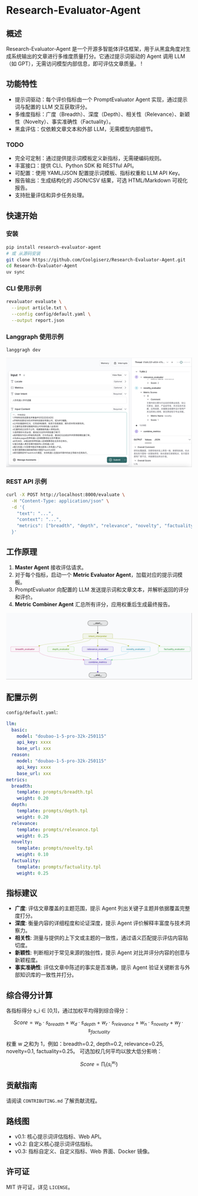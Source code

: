 # Research-Evaluator-Agent

## 概述
Research-Evaluator-Agent 是一个开源多智能体评估框架，用于从黑盒角度对生成系统输出的文章进行多维度质量打分。它通过提示词驱动的 Agent 调用 LLM（如 GPT），无需访问模型内部信息，即可评估文章质量。
!
## 功能特性
- 提示词驱动：每个评价指标由一个 PromptEvaluator Agent 实现，通过提示词与配置的 LLM 交互获取评分。
- 多维度指标：广度（Breadth）、深度（Depth）、相关性（Relevance）、新颖性（Novelty）、事实准确性（Factuality）。
- 黑盒评估：仅依赖文章文本和外部 LLM，无需模型内部细节。


### TODO
- 完全可定制：通过提供提示词模板定义新指标，无需硬编码规则。
- 丰富接口：提供 CLI、Python SDK 和 RESTful API。
- 可配置：使用 YAML/JSON 配置提示词模板、指标权重和 LLM API Key。
- 报告输出：生成结构化的 JSON/CSV 结果，可选 HTML/Markdown 可视化报告。
- 支持批量评估和异步任务处理。

## 快速开始

### 安装
```bash
pip install research-evaluator-agent
# 或 从源码安装
git clone https://github.com/Coolgiserz/Research-Evaluator-Agent.git
cd Research-Evaluator-Agent
uv sync
```


### CLI 使用示例
```bash
revaluator evaluate \
  --input article.txt \
  --config config/default.yaml \
  --output report.json
```

### Langgraph 使用示例
```shell
langgragh dev
```
![](images/robot-research.png)

### REST API 示例
```bash
curl -X POST http://localhost:8000/evaluate \
  -H "Content-Type: application/json" \
  -d '{
    "text": "...",
    "context": "...",
    "metrics": ["breadth", "depth", "relevance", "novelty", "factuality"]
  }'
```

## 工作原理
1. **Master Agent** 接收评估请求。
2. 对于每个指标，启动一个 **Metric Evaluator Agent**，加载对应的提示词模板。
3. PromptEvaluator 向配置的 LLM 发送提示词和文章文本，并解析返回的评分和评价。
4. **Metric Combiner Agent** 汇总所有评分，应用权重后生成最终报告。

![](images/agent.png)
  

## 配置示例
`config/default.yaml`:
```yaml
llm:
  basic:
    model: "doubao-1-5-pro-32k-250115"
    api_key: xxxx
    base_url: xxx
  reason:
    model: "doubao-1-5-pro-32k-250115"
    api_key: xxxx
    base_url: xxx
metrics:
  breadth:
    template: prompts/breadth.tpl
    weight: 0.20
  depth:
    template: prompts/depth.tpl
    weight: 0.20
  relevance:
    template: prompts/relevance.tpl
    weight: 0.25
  novelty:
    template: prompts/novelty.tpl
    weight: 0.10
  factuality:
    template: prompts/factuality.tpl
    weight: 0.25
```

## 指标建议
- **广度**: 评估文章覆盖的主题范围，提示 Agent 列出关键子主题并依据覆盖完整度打分。
- **深度**: 衡量内容的详细程度和论证深度，提示 Agent 评价解释丰富度与技术洞察力。
- **相关性**: 测量与提供的上下文或主题的一致性，通过语义匹配提示评估内容贴切度。
- **新颖性**: 判断相对于常见来源的独创性，提示 Agent 对比并评分内容的创意与新颖程度。
- **事实准确性**: 评估文章中陈述的事实是否准确，提示 Agent 验证关键断言与外部知识库的一致性并打分。

## 综合得分计算
各指标得分 s_i ∈ [0,1]，通过加权平均得到综合得分：
```math
Score = w_b·s_{breadth} + w_d·s_{depth} + w_r·s_{relevance} + w_n·s_{novelty} + w_f·s_{factuality}
```  
权重 w 之和为 1，例如：breadth=0.2, depth=0.2, relevance=0.25, novelty=0.1, factuality=0.25。
可选加权几何平均以放大低分影响：
```math
Score = ∏_{i}(s_i^{w_i})
```

## 贡献指南
请阅读 `CONTRIBUTING.md` 了解贡献流程。

## 路线图
- v0.1: 核心提示词评估指标、Web API。
- v0.2: 自定义核心提示词评估指标。
- v0.3: 指标自定义、自定义指标、Web 界面、Docker 镜像。

## 许可证
MIT 许可证，详见 `LICENSE`。

